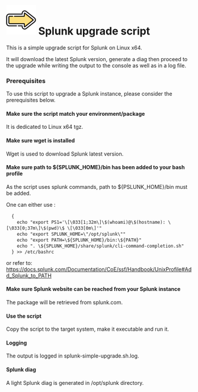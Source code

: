 # ![](logo.svg) Splunk upgrade script

This is a simple upgrade script for Splunk on Linux x64.

It will download the latest Splunk version, generate a diag then proceed to the upgrade while writing the output to the console as well as in a log file.

### Prerequisites

To use this script to upgrade a Splunk instance, please consider the prerequisites below.

#### Make sure the script match your environment/package

It is dedicated to Linux x64 tgz.

#### Make sure wget is installed

Wget is used to download Splunk latest version.

#### Make sure path to ${SPLUNK_HOME}/bin has been added to your bash profile

As the script uses splunk commands, path to ${PSLUNK_HOME}/bin must be added.

One can either use :

```
  {
    echo "export PS1='\[\033[1;32m\]\$(whoami)@\$(hostname): \[\033[0;37m\]\$(pwd)\$ \[\033[0m\]'"
    echo "export SPLUNK_HOME=\"/opt/splunk\""
    echo "export PATH=\${SPLUNK_HOME}/bin:\${PATH}"
    echo ". \${SPLUNK_HOME}/share/splunk/cli-command-completion.sh"
  } >> /etc/bashrc
```

or refer to: https://docs.splunk.com/Documentation/CoE/ssf/Handbook/UnixProfile#Add_Splunk_to_PATH

#### Make sure Splunk website can be reached from your Splunk instance

The package will be retrieved from splunk.com.

#### Use the script

Copy the script to the target system, make it executable and run it.

#### Logging

The output is logged in splunk-simple-upgrade.sh.log.

#### Splunk diag

A light Splunk diag is generated in /opt/splunk directory.
